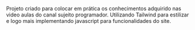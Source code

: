 Projeto criado para colocar em prática os conhecimentos adquirido nas video aulas do canal sujeito programador.
Utilizando Tailwind para estilizar e logo mais implementando javascript para funcionalidades do site.
